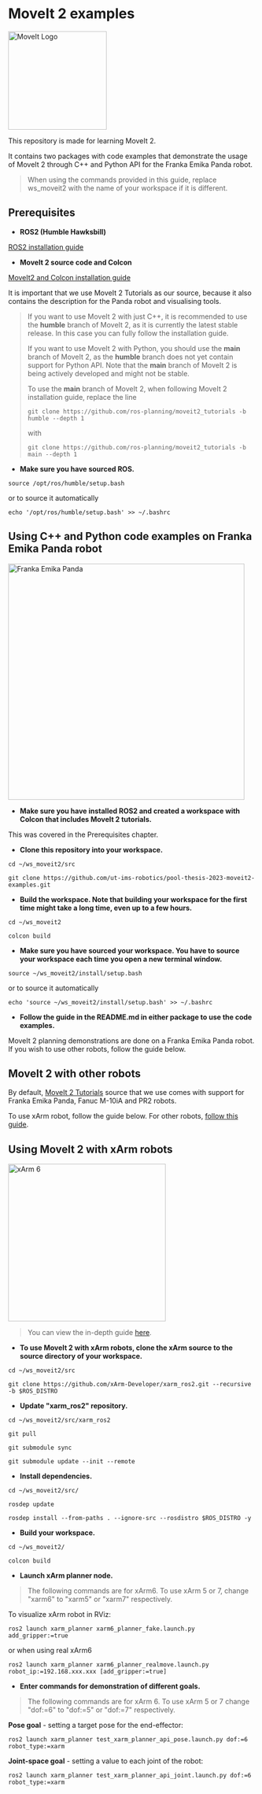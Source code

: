 # MoveIt 2 examples

<img src="https://moveit.ros.org/assets/logo/moveit_logo-black.png" alt="MoveIt Logo" width="200"/>

This repository is made for learning MoveIt 2.

It contains two packages with code examples that demonstrate the usage of MoveIt 2 through C++ and Python API for the Franka Emika Panda robot.

> When using the commands provided in this guide, replace ws_moveit2 with the name of your workspace if it is different.

## Prerequisites
* **ROS2 (Humble Hawksbill)**

[ROS2 installation guide](https://docs.ros.org/en/humble/Installation.html)

* **MoveIt 2 source code and Colcon**

[MoveIt2 and Colcon installation guide](https://moveit.picknik.ai/humble/doc/tutorials/getting_started/getting_started.html)

It is important that we use MoveIt 2 Tutorials as our source, because it also contains the description for the Panda robot and visualising tools.

>If you want to use MoveIt 2 with just C++, it is recommended to use the **humble** branch of MoveIt 2, as it is currently the latest stable release. In this case you can fully follow the installation guide.
>
>If you want to use MoveIt 2 with Python, you should use the **main** branch of MoveIt 2, as the **humble** branch does not yet contain support for Python API. Note that the **main** branch of MoveIt 2 is being actively developed and might not be stable.
>
>To use the **main** branch of MoveIt 2, when following MoveIt 2 installation guide, replace the line
>
>`git clone https://github.com/ros-planning/moveit2_tutorials -b humble --depth 1`
>
>with
>
>`git clone https://github.com/ros-planning/moveit2_tutorials -b main --depth 1`

* **Make sure you have sourced ROS.**

`source /opt/ros/humble/setup.bash`

or to source it automatically 

`echo '/opt/ros/humble/setup.bash' >> ~/.bashrc`

## Using C++ and Python code examples on Franka Emika Panda robot

<img src="http://www.bolee.com.hk/wp-content/uploads/2021/09/Franka_Panda_204-scaled.jpg" alt="Franka Emika Panda" width="480"/>

* **Make sure you have installed ROS2 and created a workspace with Colcon that includes MoveIt 2 tutorials.**

This was covered in the Prerequisites chapter.

* **Clone this repository into your workspace.**

`cd ~/ws_moveit2/src`

`git clone https://github.com/ut-ims-robotics/pool-thesis-2023-moveit2-examples.git`

* **Build the workspace. Note that building your workspace for the first time might take a long time, even up to a few hours.**

`cd ~/ws_moveit2`

`colcon build`

* **Make sure you have sourced your workspace. You have to source your workspace each time you open a new terminal window.**

`source ~/ws_moveit2/install/setup.bash`

or to source it automatically 

`echo 'source ~/ws_moveit2/install/setup.bash' >> ~/.bashrc`

* **Follow the guide in the README.md in either package to use the code examples.**

MoveIt 2 planning demonstrations are done on a Franka Emika Panda robot. If you wish to use other robots, follow the guide below.

## MoveIt 2 with other robots

By default, [MoveIt 2 Tutorials](https://github.com/ros-planning/moveit2_tutorials) source that we use comes with support for Franka Emika Panda, Fanuc M-10iA and PR2 robots.

To use xArm robot, follow the guide below. For other robots, [follow this guide](https://moveit.picknik.ai/humble/doc/examples/examples.html#integration-with-a-new-robot).

## Using MoveIt 2 with xArm robots

<img src="https://cdn.shopify.com/s/files/1/0573/1483/6648/products/uarm-xarm-6-robotic-arm-1_600x.jpg?v=1681914771" alt="xArm 6" height="320"/>

>You can view the in-depth guide [here](https://github.com/xArm-Developer/xarm_ros2/tree/humble).

* **To use MoveIt 2 with xArm robots, clone the xArm source to the source directory of your workspace.**

`cd ~/ws_moveit2/src`

`git clone https://github.com/xArm-Developer/xarm_ros2.git --recursive -b $ROS_DISTRO`

* **Update "xarm_ros2" repository.**

`cd ~/ws_moveit2/src/xarm_ros2`

`git pull`

`git submodule sync`

`git submodule update --init --remote`

* **Install dependencies.**

`cd ~/ws_moveit2/src/`

`rosdep update`

`rosdep install --from-paths . --ignore-src --rosdistro $ROS_DISTRO -y`

* **Build your workspace.**

`cd ~/ws_moveit2/`

`colcon build`

* **Launch xArm planner node.**

> The following commands are for xArm6. To use xArm 5 or 7, change "xarm6" to "xarm5" or "xarm7" respectively.

To visualize xArm robot in RViz:

`ros2 launch xarm_planner xarm6_planner_fake.launch.py add_gripper:=true`

or when using real xArm6

`ros2 launch xarm_planner xarm6_planner_realmove.launch.py robot_ip:=192.168.xxx.xxx [add_gripper:=true]`

* **Enter commands for demonstration of different goals.**

> The following commands are for xArm 6. To use xArm 5 or 7 change "dof:=6" to "dof:=5" or "dof:=7" respectively.

**Pose goal** - setting a target pose for the end-effector:

`ros2 launch xarm_planner test_xarm_planner_api_pose.launch.py dof:=6 robot_type:=xarm`

**Joint-space goal** - setting a value to each joint of the robot:

`ros2 launch xarm_planner test_xarm_planner_api_joint.launch.py dof:=6 robot_type:=xarm`
